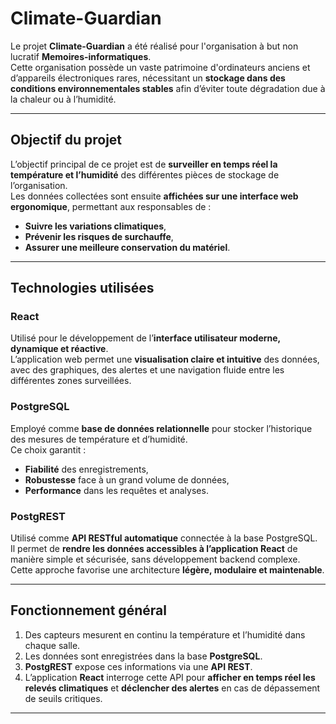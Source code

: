 #  Climate-Guardian

Le projet **Climate-Guardian** a été réalisé pour l'organisation à but non lucratif **Memoires-informatiques**.  
Cette organisation possède un vaste patrimoine d'ordinateurs anciens et d’appareils électroniques rares, nécessitant un **stockage dans des conditions environnementales stables** afin d’éviter toute dégradation due à la chaleur ou à l’humidité.

---

## Objectif du projet

L’objectif principal de ce projet est de **surveiller en temps réel la température et l’humidité** des différentes pièces de stockage de l’organisation.  
Les données collectées sont ensuite **affichées sur une interface web ergonomique**, permettant aux responsables de :

- **Suivre les variations climatiques**,
- **Prévenir les risques de surchauffe**,
- **Assurer une meilleure conservation du matériel**.

---

## Technologies utilisées

###  React
Utilisé pour le développement de l’**interface utilisateur moderne, dynamique et réactive**.  
L’application web permet une **visualisation claire et intuitive** des données, avec des graphiques, des alertes et une navigation fluide entre les différentes zones surveillées.

### PostgreSQL
Employé comme **base de données relationnelle** pour stocker l’historique des mesures de température et d’humidité.  
Ce choix garantit :
- **Fiabilité** des enregistrements,
- **Robustesse** face à un grand volume de données,
- **Performance** dans les requêtes et analyses.

### PostgREST
Utilisé comme **API RESTful automatique** connectée à la base PostgreSQL.  
Il permet de **rendre les données accessibles à l’application React** de manière simple et sécurisée, sans développement backend complexe.  
Cette approche favorise une architecture **légère, modulaire et maintenable**.

---

## Fonctionnement général

1. Des capteurs mesurent en continu la température et l’humidité dans chaque salle.
2. Les données sont enregistrées dans la base **PostgreSQL**.
3. **PostgREST** expose ces informations via une **API REST**.
4. L’application **React** interroge cette API pour **afficher en temps réel les relevés climatiques** et **déclencher des alertes** en cas de dépassement de seuils critiques.

---
